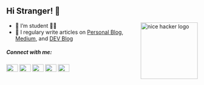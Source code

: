 ## Hi Stranger! 👋 

<!-- <a href="https://mrofisr.github.io"><img alt="nice hacker logo" src="https://www.flaticon.com/svg/static/icons/svg/2317/2317981.svg" align="right" height="150" /></a> -->
<a href="https://mrofisr.github.io"><img alt="nice hacker logo" src="https://www.flaticon.com/svg/static/icons/svg/3762/3762238.svg" align="right" height="150" /></a>

- 🌱 I’m student 🧑‍🎓 
- 📝 I regulary write articles on [Personal Blog](https://mrofisr.my.id), [Medium](https://mrofisr.medium.com/), and [DEV Blog](https://dev.to/mrofisr)

<h5>Connect with me:</h5>
<p>
<a href="https://dev.to/mrofisr" target="blank"><img align="center" src="https://cdn.jsdelivr.net/npm/simple-icons@3.0.1/icons/dev-dot-to.svg" alt="mrofisr" height="20" width="30" /></a>
<a href="https://twitter.com/mrofisr_" target="blank"><img align="center" src="https://cdn.jsdelivr.net/npm/simple-icons@3.0.1/icons/twitter.svg" alt="mrofisr_" height="20" width="30" /></a>
<a href="https://linkedin.com/in/mrofisr" target="blank"><img align="center" src="https://cdn.jsdelivr.net/npm/simple-icons@3.0.1/icons/linkedin.svg" alt="mrofisr" height="20" width="30" /></a>
<a href="https://t.me/mrofisr" target="blank"><img align="center" src="https://cdn.jsdelivr.net/npm/simple-icons@3.0.1/icons/telegram.svg" alt="mrofisr" height="20" width="30" /></a>
<a href="https://stackexchange.com/users/17433174/muhammad-abdur-rofi" target="blank"><img align="center" src="https://cdn.jsdelivr.net/npm/simple-icons@3.0.1/icons/stackoverflow.svg" alt="mrofisr" height="20" width="30" /></a>
</p>
